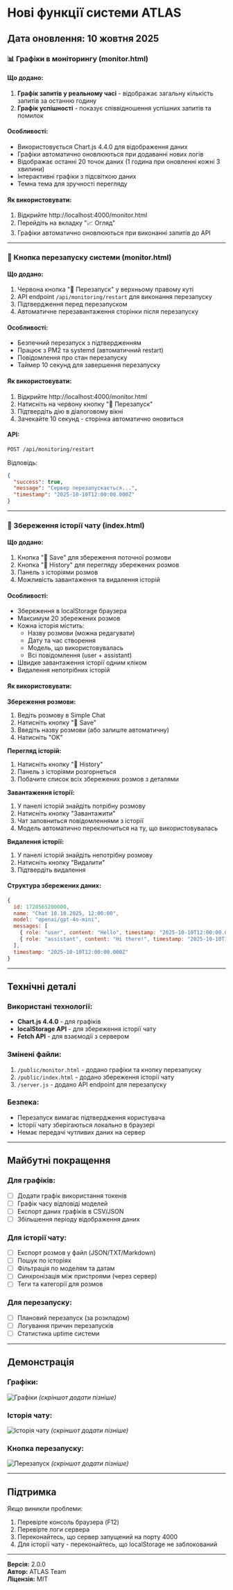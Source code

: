 # Нові функції системи ATLAS

## Дата оновлення: 10 жовтня 2025

### 📊 Графіки в моніторингу (monitor.html)

#### Що додано:
1. **Графік запитів у реальному часі** - відображає загальну кількість запитів за останню годину
2. **Графік успішності** - показує співвідношення успішних запитів та помилок

#### Особливості:
- Використовується Chart.js 4.4.0 для відображення даних
- Графіки автоматично оновлюються при додаванні нових логів
- Відображає останні 20 точок даних (1 година при оновленні кожні 3 хвилини)
- Інтерактивні графіки з підсвіткою даних
- Темна тема для зручності перегляду

#### Як використовувати:
1. Відкрийте http://localhost:4000/monitor.html
2. Перейдіть на вкладку "📈 Огляд"
3. Графіки автоматично оновлюються при виконанні запитів до API

---

### 🔄 Кнопка перезапуску системи (monitor.html)

#### Що додано:
1. Червона кнопка "🔄 Перезапуск" у верхньому правому куті
2. API endpoint `/api/monitoring/restart` для виконання перезапуску
3. Підтвердження перед перезапуском
4. Автоматичне перезавантаження сторінки після перезапуску

#### Особливості:
- Безпечний перезапуск з підтвердженням
- Працює з PM2 та systemd (автоматичний restart)
- Повідомлення про стан перезапуску
- Таймер 10 секунд для завершення перезапуску

#### Як використовувати:
1. Відкрийте http://localhost:4000/monitor.html
2. Натисніть на червону кнопку "🔄 Перезапуск"
3. Підтвердіть дію в діалоговому вікні
4. Зачекайте 10 секунд - сторінка автоматично оновиться

#### API:
```bash
POST /api/monitoring/restart
```

Відповідь:
```json
{
  "success": true,
  "message": "Сервер перезапускається...",
  "timestamp": "2025-10-10T12:00:00.000Z"
}
```

---

### 💾 Збереження історії чату (index.html)

#### Що додано:
1. Кнопка "💾 Save" для збереження поточної розмови
2. Кнопка "📂 History" для перегляду збережених розмов
3. Панель з історіями розмов
4. Можливість завантаження та видалення історій

#### Особливості:
- Збереження в localStorage браузера
- Максимум 20 збережених розмов
- Кожна історія містить:
  - Назву розмови (можна редагувати)
  - Дату та час створення
  - Модель, що використовувалась
  - Всі повідомлення (user + assistant)
- Швидке завантаження історії одним кліком
- Видалення непотрібних історій

#### Як використовувати:

**Збереження розмови:**
1. Ведіть розмову в Simple Chat
2. Натисніть кнопку "💾 Save"
3. Введіть назву розмови (або залиште автоматичну)
4. Натисніть "OK"

**Перегляд історій:**
1. Натисніть кнопку "📂 History"
2. Панель з історіями розгорнеться
3. Побачите список всіх збережених розмов з деталями

**Завантаження історії:**
1. У панелі історій знайдіть потрібну розмову
2. Натисніть кнопку "Завантажити"
3. Чат заповниться повідомленнями з історії
4. Модель автоматично переключиться на ту, що використовувалась

**Видалення історії:**
1. У панелі історій знайдіть непотрібну розмову
2. Натисніть кнопку "Видалити"
3. Підтвердіть видалення

#### Структура збережених даних:
```javascript
{
  id: 1728565200000,
  name: "Chat 10.10.2025, 12:00:00",
  model: "openai/gpt-4o-mini",
  messages: [
    { role: "user", content: "Hello", timestamp: "2025-10-10T12:00:00.000Z" },
    { role: "assistant", content: "Hi there!", timestamp: "2025-10-10T12:00:05.000Z" }
  ],
  timestamp: "2025-10-10T12:00:00.000Z"
}
```

---

## Технічні деталі

### Використані технології:
- **Chart.js 4.4.0** - для графіків
- **localStorage API** - для збереження історії чату
- **Fetch API** - для взаємодії з сервером

### Змінені файли:
1. `/public/monitor.html` - додано графіки та кнопку перезапуску
2. `/public/index.html` - додано збереження історії чату
3. `/server.js` - додано API endpoint для перезапуску

### Безпека:
- Перезапуск вимагає підтвердження користувача
- Історії чату зберігаються локально в браузері
- Немає передачі чутливих даних на сервер

---

## Майбутні покращення

### Для графіків:
- [ ] Додати графік використання токенів
- [ ] Графік часу відповіді моделей
- [ ] Експорт даних графіків в CSV/JSON
- [ ] Збільшення періоду відображення даних

### Для історії чату:
- [ ] Експорт розмов у файл (JSON/TXT/Markdown)
- [ ] Пошук по історіях
- [ ] Фільтрація по моделям та датам
- [ ] Синхронізація між пристроями (через сервер)
- [ ] Теги та категорії для розмов

### Для перезапуску:
- [ ] Плановий перезапуск (за розкладом)
- [ ] Логування причин перезапусків
- [ ] Статистика uptime системи

---

## Демонстрація

### Графіки:
![Графіки](screenshots/charts.png) *(скріншот додати пізніше)*

### Історія чату:
![Історія чату](screenshots/chat-history.png) *(скріншот додати пізніше)*

### Кнопка перезапуску:
![Перезапуск](screenshots/restart-button.png) *(скріншот додати пізніше)*

---

## Підтримка

Якщо виникли проблеми:
1. Перевірте консоль браузера (F12)
2. Перевірте логи сервера
3. Переконайтесь, що сервер запущений на порту 4000
4. Для історії чату - переконайтесь, що localStorage не заблокований

---

**Версія:** 2.0.0  
**Автор:** ATLAS Team  
**Ліцензія:** MIT
